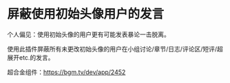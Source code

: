 # 屏蔽使用初始头像用户的发言

个人偏见：使用初始头像的用户更有可能发表暴论一击脱离。

使用此插件屏蔽所有未更改初始头像的用户在小组讨论/章节/日志/评论区/短评/超展开etc.的发言。

超合金组件：<https://bgm.tv/dev/app/2452>
